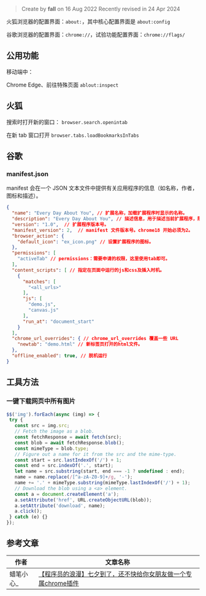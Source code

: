 > Create by **fall** on 16 Aug 2022
> Recently revised in 24 Apr 2024

火狐浏览器的配置界面：`about:`，其中核心配置界面是 `about:config`

谷歌浏览器的配置界面：`chrome://`，试验功能配置界面：`chrome://flags/`

## 公用功能

移动端中：

Chrome Edge、前往特殊页面 `ablout:inspect` 

## 火狐

搜索时打开新的窗口： `browser.search.openintab`

在新 tab 窗口打开 `browser.tabs.loadBookmarksInTabs`

## 谷歌

### manifest.json

manifest 会在一个 JSON 文本文件中提供有关应用程序的信息（如名称，作者，图标和描述）。 

```json
{
  "name": "Every Day About You", // 扩展名称，加载扩展程序时显示的名称。
  "description": "Every Day About You", // 描述信息，用于描述当前扩展程序，限132个字符。
  "version": "1.0",  // 扩展程序版本号。
  "manifest_version": 2,  // manifest 文件版本号。chrome18 开始必须为2。
  "browser_action": {
    "default_icon": "ex_icon.png" // 设置扩展程序的图标。
  },
  "permissions": [
    "activeTab" // permissions：需要申请的权限，这里使用tab即可。
  ],
  "content_scripts": [ // 指定在页面中运行的js和css及插入时机。
    {
      "matches": [
        "<all_urls>"
      ],
      "js": [
        "demo.js",
        "canvas.js"
      ],
      "run_at": "document_start"
    }
  ],
  "chrome_url_overrides": { // chrome_url_overrides 覆盖一些 URL
    "newtab": "demo.html" // 新标签页打开的html文件。
  },
  "offline_enabled": true, // 脱机运行
}
```

## 工具方法

### 一键下载网页中所有图片

```js
$$('img').forEach(async (img) => {
 try {
   const src = img.src;
   // Fetch the image as a blob.
   const fetchResponse = await fetch(src);
   const blob = await fetchResponse.blob();
   const mimeType = blob.type;
   // Figure out a name for it from the src and the mime-type.
   const start = src.lastIndexOf('/') + 1;
   const end = src.indexOf('.', start);
   let name = src.substring(start, end === -1 ? undefined : end);
   name = name.replace(/[^a-zA-Z0-9]+/g, '-');
   name += '.' + mimeType.substring(mimeType.lastIndexOf('/') + 1);
   // Download the blob using a <a> element.
   const a = document.createElement('a');
   a.setAttribute('href', URL.createObjectURL(blob));
   a.setAttribute('download', name);
   a.click();
 } catch (e) {}
});
```

## 参考文章

| 作者      | 文章名称                                                     |
| --------- | ------------------------------------------------------------ |
| 蜡笔小心_ | [【程序员的浪漫】七夕到了，还不快给你女朋友做一个专属chrome插件](https://juejin.cn/post/7122332008252080142) |

